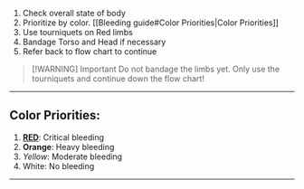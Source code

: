 1. Check overall state of body
2. Prioritize by color. [[Bleeding guide#Color Priorities|Color Priorities]]
3. Use tourniquets on Red limbs
4. Bandage Torso and Head if necessary
5. Refer back to flow chart to continue


> [!WARNING] Important
> Do not bandage the limbs yet. Only use the tourniquets and continue down the flow chart!



--- 

## Color Priorities:
1. <u><b>RED</b></u>: Critical bleeding
2. **Orange**: Heavy bleeding
3. _Yellow_: Moderate bleeding
4. White: No bleeding
---

